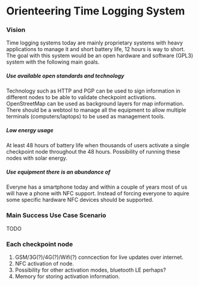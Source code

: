 Orienteering Time Logging System
=================================

### Vision
Time logging systems today are mainly proprietary systems with heavy
applications to manage it and short battery life, 12 hours is way to short. The
goal with this system would be an open hardware and software (GPL3) system with
the following main goals.

##### Use available open standards and technology
Technology such as HTTP and PGP can be used to sign information in different
nodes to be able to validate checkpoint activations. OpenStreetMap can be used
as background layers for map information. There should be a webtool to manage
all the equipment to allow multiple terminals (computers/laptops) to be
used as management tools.

##### Low energy usage
At least 48 hours of battery life when thousands of users activate a single
checkpoint node throughout the 48 hours. Possibility of running these nodes
with solar energy.

##### Use equipment there is an abundance of
Everyne has a smartphone today and within a couple of years most of us will
have a phone with NFC support. Instead of forcing everyone to aquire some
specific hardware NFC devices should be supported.

### Main Success Use Case Scenario
TODO

### Each checkpoint node
1. GSM/3G(?)/4G(?)/Wifi(?) conncection for live updates over internet.
2. NFC activation of node.
3. Possibility for other activation modes, bluetooth LE perhaps?
4. Memory for storing activation information.
